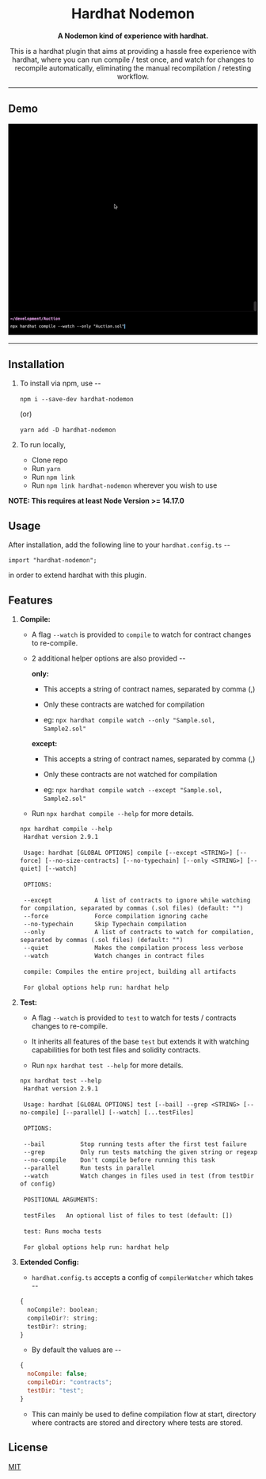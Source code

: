 <h1 align="center">Hardhat Nodemon</h1>
<div align="center">
  <strong>A Nodemon kind of experience with hardhat.</strong>
  <br/>
  <p>This is a hardhat plugin that aims at providing a hassle free experience with hardhat, where you can run compile / test once, and watch for changes to recompile automatically, eliminating the manual recompilation / retesting workflow.</p>
</div>

---

## Demo

![demo](https://raw.githubusercontent.com/Pradeep-selva/hardhat-nodemon/master/demo.gif?token=GHSAT0AAAAAABJORISFY2HIOY4N7RW4G7XWYVOOOIQ)

---

## Installation

1. To install via npm, use --

   `npm i --save-dev hardhat-nodemon`

   (or)

   `yarn add -D hardhat-nodemon`

2. To run locally,

   - Clone repo
   - Run `yarn`
   - Run `npm link`
   - Run `npm link hardhat-nodemon` wherever you wish to use

**NOTE: This requires at least Node Version >= 14.17.0**

## Usage

After installation, add the following line to your `hardhat.config.ts` --

```
import "hardhat-nodemon";
```

in order to extend hardhat with this plugin.

## Features

1. **Compile:**

   - A flag `--watch` is provided to `compile` to watch for contract changes to re-compile.
   - 2 additional helper options are also provided --

     **only:**

     - This accepts a string of contract names, separated by comma (,)
     - Only these contracts are watched for compilation

     - eg: `npx hardhat compile watch --only "Sample.sol, Sample2.sol"`

     **except:**

     - This accepts a string of contract names, separated by comma (,)
     - Only these contracts are not watched for compilation

     - eg: `npx hardhat compile watch --except "Sample.sol, Sample2.sol"`

   - Run `npx hardhat compile --help` for more details.

   ```
   npx hardhat compile --help
    Hardhat version 2.9.1

    Usage: hardhat [GLOBAL OPTIONS] compile [--except <STRING>] [--force] [--no-size-contracts] [--no-typechain] [--only <STRING>] [--quiet] [--watch]

    OPTIONS:

    --except           	A list of contracts to ignore while watching for compilation, separated by commas (.sol files) (default: "")
    --force            	Force compilation ignoring cache
    --no-typechain     	Skip Typechain compilation
    --only             	A list of contracts to watch for compilation, separated by commas (.sol files) (default: "")
    --quiet            	Makes the compilation process less verbose
    --watch            	Watch changes in contract files

    compile: Compiles the entire project, building all artifacts

    For global options help run: hardhat help
   ```

2. **Test:**

   - A flag `--watch` is provided to `test` to watch for tests / contracts changes to re-compile.
   - It inherits all features of the base `test` but extends it with watching capabilities for both test files and solidity contracts.

   - Run `npx hardhat test --help` for more details.

   ```
   npx hardhat test --help
    Hardhat version 2.9.1

    Usage: hardhat [GLOBAL OPTIONS] test [--bail] --grep <STRING> [--no-compile] [--parallel] [--watch] [...testFiles]

    OPTIONS:

    --bail      	Stop running tests after the first test failure
    --grep      	Only run tests matching the given string or regexp
    --no-compile	Don't compile before running this task
    --parallel  	Run tests in parallel
    --watch     	Watch changes in files used in test (from testDir of config)

    POSITIONAL ARGUMENTS:

    testFiles	An optional list of files to test (default: [])

    test: Runs mocha tests

    For global options help run: hardhat help
   ```

3. **Extended Config:**

   - `hardhat.config.ts` accepts a config of `compilerWatcher` which takes --

   ```js
   {
     noCompile?: boolean;
     compileDir?: string;
     testDir?: string;
   }
   ```

   - By default the values are --

   ```js
   {
     noCompile: false;
     compileDir: "contracts";
     testDir: "test";
   }
   ```

   - This can mainly be used to define compilation flow at start, directory where contracts are stored and directory where tests are stored.

## License

[MIT](./LICENSE)
